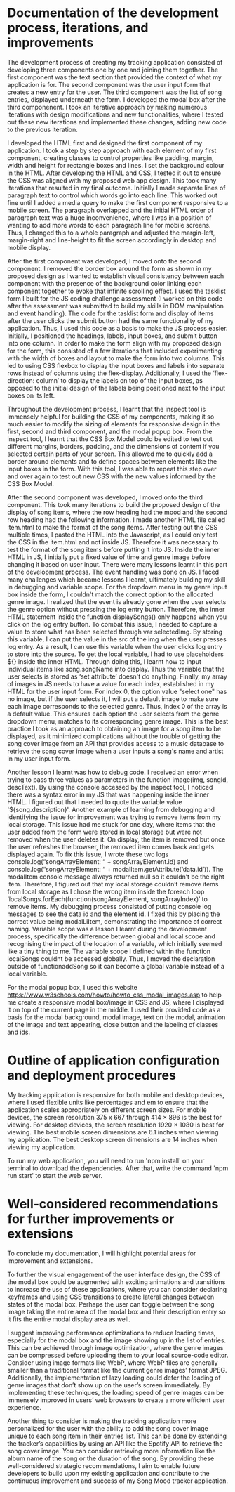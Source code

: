# Documentation of the development process, iterations, and improvements

The development process of creating my tracking application consisted of developing three components one by one and joining them together. The first component was the text section that provided the context of what my application is for. The second component was the user input form that creates a new entry for the user. The third component was the list of song entries, displayed underneath the form. I developed the modal box after the third componenent. I took an iterative approach by making numerous iterations with design modifications and new functionalities, where I tested out these new iterations and implemented these changes, adding new code to the previous iteration. 

I developed the HTML first and designed the first component of my application. I took a step by step approach with each element of my first component, creating classes to control properties like padding, margin, width and height for rectangle boxes and lines. I set the background colour in the HTML. After developing the HTML and CSS, I tested it out to ensure the CSS was aligned with my proposed web app design. This took many iterations that resulted in my final outcome. Initially I made separate lines of paragraph text to control which words go into each line. This worked out fine until I added a media query to make the first component responsive to a mobile screen. The paragraph overlapped and the initial HTML order of paragraph text was a huge inconvenience, where I was in a position of wanting to add more words to each paragraph line for mobile screens. Thus, I changed this to a whole paragraph and adjusted the margin-left, margin-right and line-height to fit the screen accordingly in desktop and mobile display. 

After the first component was developed, I moved onto the second component. I removed the border box around the form as shown in my proposed design as I wanted to establish visual consistency between each component with the presence of the background color linking each component together to evoke that infinite scrolling effect. I used the tasklist form I built for the JS coding challenge assessment (I worked on this code after the assessment was submitted to build my skills in DOM manipulation and event handling). The code for the tasklist form and display of items after the user clicks the submit button had the same functionality of my application. Thus, I used this code as a basis to make the JS process easier. Initially, I positioned the headings, labels, input boxes, and submit button into one column. In order to make the form align with my proposed design for the form, this consisted of a few iterations that included experimenting with the width of boxes and layout to make the form into two columns. This led to using CSS flexbox to display the input boxes and labels into separate rows instead of columns using the flex-display. Additionally, I used the ‘flex-direction: column’ to display the labels on top of the input boxes, as opposed to the initial design of the labels being positioned next to the input boxes on its left.

Throughout the development process, I learnt that the inspect tool is immensely helpful for building the CSS of my components, making it so much easier to modify the sizing of elements for responsive design in the first, second and third component, and the modal popup box. From the inspect tool, I learnt that the CSS Box Model could be edited to test out different margins, borders, padding, and the dimensions of content if you selected certain parts of your screen. This allowed me to quickly add a border around elements and to define spaces between elements like the input boxes in the form. With this tool, I was able to repeat this step over and over again to test out new CSS with the new values informed by the CSS Box Model. 

After the second component was developed, I moved onto the third component. This took many iterations to build the proposed design of the display of song items, where the row heading had the mood and the second row heading had the following information. I made another HTML file called item.html to make the format of the song items. After testing out the CSS multiple times, I pasted the HTML into the Javascript, as I could only test the CSS in the item.html and not inside JS. Therefore it was necessary to test the format of the song items before putting it into JS. Inside the inner HTML in JS, I initially put a fixed value of time and genre image before changing it based on user input. There were many lessons learnt in this part of the development process. The event handling was done on JS. I faced many challenges which became lessons I learnt, ultimately building my skill in debugging and variable scope. For the dropdown menu in my genre input box inside the form, I couldn't match the correct option to the allocated genre image. I realized that the event is already gone when the user selects the genre option without pressing the log entry button. Therefore, the inner HTML statement inside the function displaySongs() only happens when you click on the log entry button. To combat this issue, I needed to capture a value to store what has been selected through var selectedImg. By storing this variable, I can put the value in the src of the img when the user presses log entry. As a result, I can use this variable when the user clicks log entry to store into the source. To get the local variable, I had to use placeholders ${} inside the inner HTML. Through doing this, I learnt how to input individual items like song.songName into display. Thus the variable that the user selects is stored as ‘set attribute’ doesn't do anything. Finally, my array of images in JS needs to have a value for each index, established in my HTML for the user input form. For index 0, the option value "select one" has no image, but if the user selects it, I will put a default image to make sure each image corresponds to the selected genre. Thus, index 0 of the array is a default value. This ensures each option the user selects from the genre dropdown menu, matches to its corresponding genre image. This is the best practice I took as an approach to obtaining an image for a song item to be displayed, as it minimized complications without the trouble of getting the song cover image from an API that provides access to a music database to retrieve the song cover image when a user inputs a song's name and artist in my user input form.

Another lesson I learnt was how to debug code. I received an error when trying to pass three values as parameters in the function image(img, songId, descText). By using the console accessed by the inspect tool, I noticed there was a syntax error in my JS that was happening inside the inner HTML. I figured out that I needed to quote the variable value '${song.description}'. Another example of learning from debugging and identifying the issue for improvement was trying to remove items from my local storage. This issue had me stuck for one day, where items that the user added from the form were stored in local storage but were not removed when the user deletes it. On display, the item is removed but once the user refreshes the browser, the removed item comes back and gets displayed again. To fix this issue, I wrote these two logs console.log(“songArrayElement: “ + songArrayElement.id) and console.log(“songArrayElement: “ + modalItem.getAttribute(‘data.id’)). The modalItem console message always returned null so it couldn’t be the right item. Therefore, I figured out that my local storage couldn’t remove items from local storage as I chose the wrong item inside the foreach loop ‘localSongs.forEach(function(songArrayElement, songArrayIndex)’ to remove items. My debugging process consisted of putting console log messages to see the data id and the element id. I fixed this by placing the correct value being modalLiItem, demonstrating the importance of correct naming. Variable scope was a lesson I learnt during the development process, specifically the difference between global and local scope and recognising the impact of the location of a variable, which initially seemed like a tiny thing to me. The variable scope I defined within the function localSongs couldnt be accessed globally. Thus, I moved the declaration outside of functionaddSong so it can become a global variable instead of a local variable. 

For the modal popup box, I used this website https://www.w3schools.com/howto/howto_css_modal_images.asp to help me create a responsive modal box/image in CSS and JS, where I displayed it on top of the current page in the middle. I used their provided code as a basis for the modal background, modal image, text on the modal, animation of the image and text appearing, close button and the labeling of classes and ids. 

# Outline of application configuration and deployment procedures

My tracking application is responsive for both mobile and desktop devices, where I used flexible units like percentages and em to ensure that the application scales appropriately on different screen sizes. For mobile devices, the screen resolution 375 x 667 through 414 × 896 is the best for viewing. For desktop devices, the screen resolution 1920 × 1080 is best for viewing. The best mobile screen dimensions are 6.1 inches when viewing my application. The best desktop screen dimensions are 14 inches when viewing my application. 

To run my web application, you will need to run 'npm install' on your terminal to download the dependencies. After that, write the command 'npm run start' to start the web server. 

# Well-considered recommendations for further improvements or extensions

To conclude my documentation, I will highlight potential areas for improvement and extensions. 

To further the visual engagement of the user interface design, the CSS of the modal box could be augmented with exciting animations and transitions to increase the use of these applications, where you can consider declaring keyframes and using CSS transitions to create lateral changes between states of the modal box. Perhaps the user can toggle between the song image taking the entire area of the modal box and their description entry so it fits the entire modal display area as well. 

I suggest improving performance optimizations to reduce loading times, especially for the modal box and the image showing up in the list of entries. This can be achieved through image optimization, where the genre images can be compressed before uploading them to your local source-code editor. Consider using image formats like WebP, where WebP files are generally smaller than a traditional format like the current genre images’ format JPEG. Additionally, the implementation of lazy loading could defer the loading of genre images that don’t show up on the user’s screen immediately. By implementing these techniques, the loading speed of genre images can be immensely improved in users’ web browsers to create a more efficient user experience. 

Another thing to consider is making the tracking application more personalized for the user with the ability to add the song cover image unique to each song item in their entries list. This can be done by extending the tracker’s capabilities by using an API like the Spotify API to retrieve the song cover image. You can consider retrieving more information like the album name of the song or the duration of the song. By providing these well-considered strategic recommendations, I aim to enable future developers to build upon my existing application and contribute to the continuous improvement and success of my Song Mood tracker application. 

